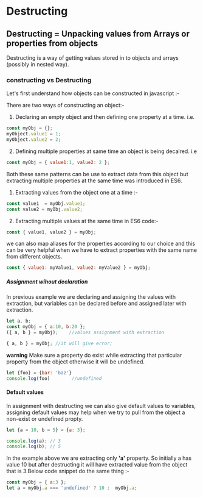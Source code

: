 # Destructing 

## Destructing = Unpacking values from Arrays or properties from objects

Destructing is a way of getting values stored in to objects and arrays (possibly in nested way).

### constructing vs Destructing 

Let's first understand how objects can be constructed in javascript :-

There are two ways of constructing an object:- 

1. Declaring an empty object and then defining one property at a time. i.e.  

```js
const myObj = {};
myObject.value1 = 1;
myObject.value2 = 2;
``` 

2. Defining multiple properties at same time an object is being decalred. i.e 

```js
const myObj = { value1:1, value2: 2 };
```

Both these same patterns can be use to extract data from this object but extracting multiple properties at the same time was introduced in ES6.

1. Extracting values from the object one at a time :- 

```js
const value1  = myObj.value1;
const value2 = myObj.value2;
```


2. Extracting multiple values at the same time in ES6 code:- 

```js
const { value1, value2 } = myObj;
```

we can also map aliases for the properties according to our choice and this can be very helpful when we have to extract properties with the same name from different objects.

```js
const { value1: myValue1, value2: myValue2 } = myObj;
```

##### Assignment wihout declaration
In previous example we are declaring and assigning the values with extraction, but variables can be declared before and assigned later with extraction.


```js
let a, b;
const myObj = { a:10, b:20 };
({ a, b } = myObj);    //values assignment with extraction 

{ a, b } = myObj; //it will give error;
```

**warning** Make sure a property do exist while extracting that particular property from the object otherwise it will be undefined.

```js
let {foo} = {bar: 'baz'}
console.log(foo)        //undefined
```

#### Default values 
In assignment with destructing we can also give default values to variables, assigning default values may help when we try to pull from the object a non-exist or undefined propty.

```js
let {a = 10, b = 5} = {a: 3};

console.log(a); // 3
console.log(b); // 5
```
In the example above we are extracting only **'a'** property. So initially a has value 10 but after destructing it will have extracted value from the object that is 3.Below code snippet do the same thing :- 


```js
const myObj = { a:3 };
let a = myObj.a === 'undefined' ? 10 :  myObj.a;
```
